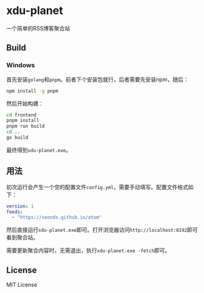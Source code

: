 # xdu-planet

一个简单的RSS博客聚合站

## Build

### Windows

首先安装`golang`和`pnpm`。前者下个安装包就行，后者需要先安装npm，随后：

```bash
npm install -g pnpm
```

然后开始构建：

```bash
cd frontend
pnpm install
pnpm run build
cd ..
go build
```

最终得到`xdu-planet.exe`。

## 用法

初次运行会产生一个空的配置文件`config.yml`，需要手动填写。配置文件格式如下：

```yaml
version: 1
feeds:
  - "https://xeonds.github.io/atom"
```

然后直接运行`xdu-planet.exe`即可。打开浏览器访问`http://localhost:8192`即可看到聚合站。

需要更新聚合内容时，无需退出，执行`xdu-planet.exe -fetch`即可。

## License

MIT License
